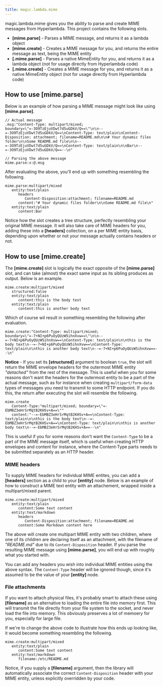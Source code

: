 ```yaml
---
title: magic.lambda.mime
---
```


magic.lambda.mime gives you the ability to parse and create MIME messages from Hyperlambda.
This project contains the following slots.

* __[mime.parse]__ - Parses a MIME message, and returns it as a lambda object
* __[mime.create]__ - Creates a MIME message for you, and returns the entire message as text, being the MIME entity
* __[.mime.parse]__ - Parses a native MimeEntity for you, and returns it as a lambda object (not for usage directly from Hyperlambda code)
* __[.mime.create]__ - Creates a MIME message for you, and returns it as a native MimeEntity object (not for usage directly from Hyperlambda code)

## How to use [mime.parse]

Below is an example of how parsing a MIME message might look like using **[mime.parse]**.

```
// Actual message
.msg:"Content-Type: multipart/mixed; boundary=\"=-3O9TzEjuVDwt7d5uGDkV/Q==\"\n\n--=-3O9TzEjuVDwt7d5uGDkV/Q==\nContent-Type: text/plain\nContent-Disposition: attachment; filename=README.md\n\n# Your dynamic files folder\n\nSome README.md file\n\n--=-3O9TzEjuVDwt7d5uGDkV/Q==\nContent-Type: text/plain\n\nBar\n--=-3O9TzEjuVDwt7d5uGDkV/Q==--\n"

// Parsing the above message
mime.parse:x:@.msg
```

After evaluating the above, you'll end up with something resembling the following.

```
mime.parse:multipart/mixed
   entity:text/plain
      headers
         Content-Disposition:attachment; filename=README.md
      content:"# Your dynamic files folder\n\nSome README.md file\n"
   entity:text/plain
      content:Bar
```

Notice how the slot creates a tree structure, perfectly resembling your original MIME message. It will also take care of
MIME headers for you, adding these into a **[headers]** collection, on a per MIME entity basis, depending upon whether or not
your message actually contains headers or not.

## How to use [mime.create]

The **[mime.create]** slot is logically the exact opposite of the **[mime.parse]** slot, and can take (almost) the exact
same input as its sibling produces as output. Below is an example.

```
mime.create:multipart/mixed
   structured:false
   entity:text/plain
      content:this is the body text     
   entity:text/plain
      content:this is another body text
```

Which of course wil result in something resembling the following after evaluation.

```
mime.create:"Content-Type: multipart/mixed; boundary=\"=-7+NI+p6PuOyQUzW5ihnXvw==\"\n\n--=-7+NI+p6PuOyQUzW5ihnXvw==\nContent-Type: text/plain\n\nthis is the body text\n--=-7+NI+p6PuOyQUzW5ihnXvw==\nContent-Type: text/plain\n\nthis is another body text\n--=-7+NI+p6PuOyQUzW5ihnXvw==--\n"
```

**Notice** - If you set its **[structured]** argument to boolean `true`, the slot will return the MIME envelope headers
for the outermost MIME entity _"detached"_ from the rest of the message. This is useful when you for some reasons don't want
the headers for the outermost entity to be a part of the actual message, such as for instance when creating `multipart/form-data`
types of messages you need to transmit to some HTTP endpoint. If you do this, the return after executing the slot will
resemble the following.

```
mime.create
   Content-Type:"multipart/mixed; boundary=\"=-EbMBZ3eHrSrMqtB2KHSv+A==\""
   content:"--=-EbMBZ3eHrSrMqtB2KHSv+A==\nContent-Type: text/plain\n\nthis is the body text\n--=-EbMBZ3eHrSrMqtB2KHSv+A==\nContent-Type: text/plain\n\nthis is another body text\n--=-EbMBZ3eHrSrMqtB2KHSv+A==--\n"
```

This is useful if you for some reasons don't want the `Content-Type` to be a part of the MIME message itself, which is useful when creating HTTP envelopes and content for instance, where the Content-Type parts needs to be submitted separately as an HTTP header.

### MIME headers

To supply MIME headers for individual MIME entites, you can add a **[headers]** section as a child to your **[entity]** node. Below is an example of how to construct a MIME text entity with an attachement, wrapped inside a multipart/mixed parent.

```
mime.create:multipart/mixed
   entity:text/plain
      content:Some text content
   entity:text/markdown
      headers
         Content-Disposition:attachment; filename=README.md
      content:Some Markdown content here
```

The above will create one multipart MIME entity with two children, where one of its children are declaring itself as an attachment, with the filename of _"README.md"_ due to its `Content-Disposition` header. If you parse the resulting MIME message using **[mime.parse]**, you will end up with roughly what you started with.

You can add any headers you wish into individual MIME entities using the above syntax. The `Content-Type` header will be ignored though, since it's assumed to be the value of your **[entity]** node.

### File attachments

If you want to attach physical files, it's probably smart to attach these using **[filename]** as an alternative to loading the entire file into memory first. This will transmit the file directly from your file system to the socket, and never load the file into memory. This obviously preserves a lot of memoery for you, especially for large file.

If we're to change the above code to illustrate how this ends up looking like, it would become something resembling the following.

```
mime.create:multipart/mixed
   entity:text/plain
      content:Some text content
   entity:text/markdown
      filename:/etc/README.md
```

Notice, if you supply a **[filename]** argument, then the library will automatically associate the correct `Content-Disposition` header with your MIME entity, unless explicitly overridden by your code.


